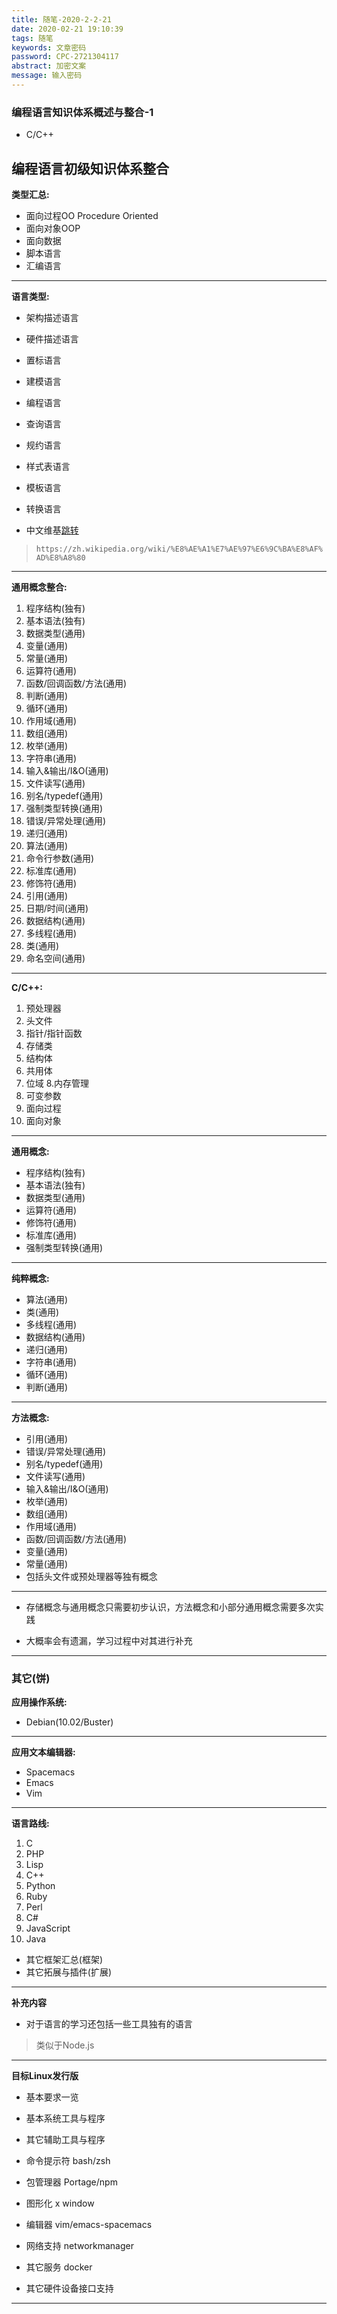 ```yaml
---
title: 随笔-2020-2-2-21
date: 2020-02-21 19:10:39
tags: 随笔
keywords: 文章密码
password: CPC-2721304117
abstract: 加密文案
message: 输入密码
---
```


### 编程语言知识体系概述与整合-1

* C/C++

## 编程语言初级知识体系整合

**类型汇总:**

* 面向过程OO Procedure Oriented
* 面向对象OOP
* 面向数据
* 脚本语言
* 汇编语言

---

**语言类型:**

* 架构描述语言
* 硬件描述语言
* 置标语言
* 建模语言
* 编程语言
* 查询语言
* 规约语言
* 样式表语言
* 模板语言
* 转换语言

* 中文维基[跳转](https://zh.wikipedia.org/wiki/%E8%AE%A1%E7%AE%97%E6%9C%BA%E8%AF%AD%E8%A8%80)
> `https://zh.wikipedia.org/wiki/%E8%AE%A1%E7%AE%97%E6%9C%BA%E8%AF%AD%E8%A8%80`

---

**通用概念整合:**

1. 程序结构(独有)
2. 基本语法(独有)
3. 数据类型(通用)
4. 变量(通用)
5. 常量(通用)
6. 运算符(通用)
7. 函数/回调函数/方法(通用)
8. 判断(通用)
9. 循环(通用)
10. 作用域(通用)
11. 数组(通用)
12. 枚举(通用)
13. 字符串(通用)
14. 输入&输出/I&O(通用)
15. 文件读写(通用)
16. 别名/typedef(通用)
17. 强制类型转换(通用)
18. 错误/异常处理(通用)
19. 递归(通用)
20. 算法(通用)
21. 命令行参数(通用)
22. 标准库(通用)
23. 修饰符(通用)
24. 引用(通用)
25. 日期/时间(通用)
26. 数据结构(通用)
27. 多线程(通用)
28. 类(通用)
29. 命名空间(通用)

---

**C/C++:**

1. 预处理器
2. 头文件
3. 指针/指针函数
4. 存储类
5. 结构体
6. 共用体
7. 位域
8.内存管理
9. 可变参数
10. 面向过程
11. 面向对象

---

**通用概念:**

* 程序结构(独有)
* 基本语法(独有)
* 数据类型(通用)
* 运算符(通用)
* 修饰符(通用)
* 标准库(通用)
* 强制类型转换(通用)

---

**纯粹概念:**

* 算法(通用)
* 类(通用)
* 多线程(通用)
* 数据结构(通用)
* 递归(通用)
* 字符串(通用)
* 循环(通用)
* 判断(通用)

---

**方法概念:**

* 引用(通用)
* 错误/异常处理(通用)
* 别名/typedef(通用)
* 文件读写(通用)
* 输入&输出/I&O(通用)
* 枚举(通用)
* 数组(通用)
* 作用域(通用)
* 函数/回调函数/方法(通用)
* 变量(通用)
* 常量(通用)
* 包括头文件或预处理器等独有概念

---

* 存储概念与通用概念只需要初步认识，方法概念和小部分通用概念需要多次实践

* 大概率会有遗漏，学习过程中对其进行补充

---

### 其它(饼)

**应用操作系统:**

* Debian(10.02/Buster)

---

**应用文本编辑器:**

* Spacemacs
* Emacs
* Vim

---

**语言路线:**

1. C
2. PHP
3. Lisp
4. C++
5. Python
6. Ruby
7. Perl
8. C#
9. JavaScript
10. Java

* 其它框架汇总(框架)
* 其它拓展与插件(扩展)

---

**补充内容**

* 对于语言的学习还包括一些工具独有的语言
> 类似于Node.js

---

**目标Linux发行版**

* 基本要求一览

* 基本系统工具与程序

* 其它辅助工具与程序

* 命令提示符 bash/zsh

* 包管理器 Portage/npm

* 图形化 x window

* 编辑器 vim/emacs-spacemacs

* 网络支持 networkmanager

* 其它服务 docker

* 其它硬件设备接口支持

---



